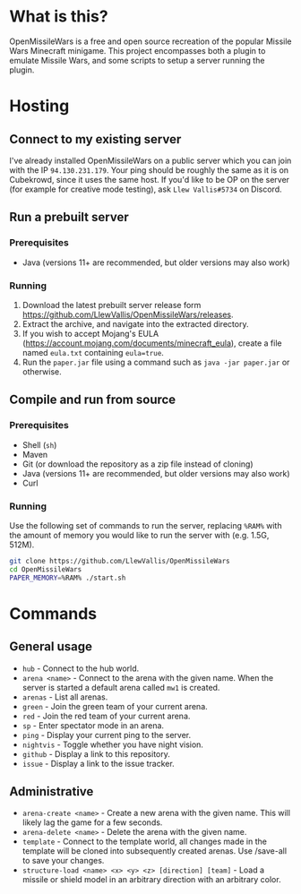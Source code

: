 # What is this?

OpenMissileWars is a free and open source recreation of the popular Missile Wars Minecraft minigame.
This project encompasses both a plugin to emulate Missile Wars, and some scripts to setup a server running the plugin.

# Hosting

## Connect to my existing server

I've already installed OpenMissileWars on a public server which you can join with the IP `94.130.231.179`.
Your ping should be roughly the same as it is on Cubekrowd, since it uses the same host.
If you'd like to be OP on the server (for example for creative mode testing), ask `Llew Vallis#5734` on Discord.

## Run a prebuilt server

### Prerequisites

 * Java (versions 11+ are recommended, but older versions may also work)

### Running

 1. Download the latest prebuilt server release form https://github.com/LlewVallis/OpenMissileWars/releases.
 2. Extract the archive, and navigate into the extracted directory.
 3. If you wish to accept Mojang's EULA (https://account.mojang.com/documents/minecraft_eula), create a file named `eula.txt` containing `eula=true`.
 4. Run the `paper.jar` file using a command such as `java -jar paper.jar` or otherwise.

## Compile and run from source

### Prerequisites

 * Shell (`sh`)
 * Maven
 * Git (or download the repository as a zip file instead of cloning)
 * Java (versions 11+ are recommended, but older versions may also work)
 * Curl
 
### Running

Use the following set of commands to run the server, replacing `%RAM%` with the amount of memory you would like to run the server with (e.g. 1.5G, 512M).

```sh
git clone https://github.com/LlewVallis/OpenMissileWars
cd OpenMissileWars
PAPER_MEMORY=%RAM% ./start.sh
```

# Commands

## General usage

* `hub` - Connect to the hub world.
* `arena <name>` - Connect to the arena with the given name. When the server is started a default arena called `mw1` is created.
* `arenas` - List all arenas.
* `green` - Join the green team of your current arena.
* `red` - Join the red team of your current arena.
* `sp` - Enter spectator mode in an arena.
* `ping` - Display your current ping to the server.
* `nightvis` - Toggle whether you have night vision.
* `github` - Display a link to this repository.
* `issue` - Display a link to the issue tracker.

## Administrative

* `arena-create <name>` - Create a new arena with the given name. This will likely lag the game for a few seconds.
* `arena-delete <name>` - Delete the arena with the given name.
* `template` - Connect to the template world, all changes made in the template will be cloned into subsequently created arenas. Use /save-all to save your changes.
* `structure-load <name> <x> <y> <z> [direction] [team]` - Load a missile or shield model in an arbitrary direction with an arbitrary color.
